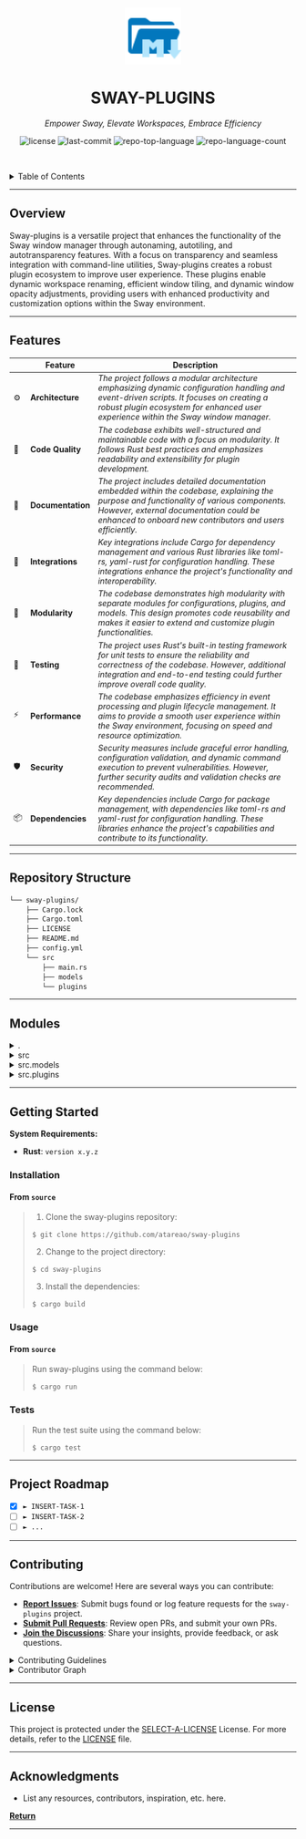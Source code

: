 <p align="center">
  <img src="https://raw.githubusercontent.com/PKief/vscode-material-icon-theme/ec559a9f6bfd399b82bb44393651661b08aaf7ba/icons/folder-markdown-open.svg" width="100" alt="project-logo">
</p>
<p align="center">
    <h1 align="center">SWAY-PLUGINS</h1>
</p>
<p align="center">
    <em>Empower Sway, Elevate Workspaces, Embrace Efficiency</em>
</p>
<p align="center">
	<img src="https://img.shields.io/github/license/atareao/sway-plugins?style=default&logo=opensourceinitiative&logoColor=white&color=0080ff" alt="license">
	<img src="https://img.shields.io/github/last-commit/atareao/sway-plugins?style=default&logo=git&logoColor=white&color=0080ff" alt="last-commit">
	<img src="https://img.shields.io/github/languages/top/atareao/sway-plugins?style=default&color=0080ff" alt="repo-top-language">
	<img src="https://img.shields.io/github/languages/count/atareao/sway-plugins?style=default&color=0080ff" alt="repo-language-count">
<p>
<p align="center">
	<!-- default option, no dependency badges. -->
</p>

<br><!-- TABLE OF CONTENTS -->
<details>
  <summary>Table of Contents</summary><br>

- [ Overview](#-overview)
- [ Features](#-features)
- [ Repository Structure](#-repository-structure)
- [ Modules](#-modules)
- [ Getting Started](#-getting-started)
  - [ Installation](#-installation)
  - [ Usage](#-usage)
  - [ Tests](#-tests)
- [ Project Roadmap](#-project-roadmap)
- [ Contributing](#-contributing)
- [ License](#-license)
- [ Acknowledgments](#-acknowledgments)
</details>
<hr>

##  Overview

Sway-plugins is a versatile project that enhances the functionality of the Sway window manager through autonaming, autotiling, and autotransparency features. With a focus on transparency and seamless integration with command-line utilities, Sway-plugins creates a robust plugin ecosystem to improve user experience. These plugins enable dynamic workspace renaming, efficient window tiling, and dynamic window opacity adjustments, providing users with enhanced productivity and customization options within the Sway environment.

---

##  Features

|    |   Feature         | Description |
|----|-------------------|---------------------------------------------------------------|
| ⚙️  | **Architecture**  | *The project follows a modular architecture emphasizing dynamic configuration handling and event-driven scripts. It focuses on creating a robust plugin ecosystem for enhanced user experience within the Sway window manager.* |
| 🔩 | **Code Quality**  | *The codebase exhibits well-structured and maintainable code with a focus on modularity. It follows Rust best practices and emphasizes readability and extensibility for plugin development.* |
| 📄 | **Documentation** | *The project includes detailed documentation embedded within the codebase, explaining the purpose and functionality of various components. However, external documentation could be enhanced to onboard new contributors and users efficiently.* |
| 🔌 | **Integrations**  | *Key integrations include Cargo for dependency management and various Rust libraries like toml-rs, yaml-rust for configuration handling. These integrations enhance the project's functionality and interoperability.* |
| 🧩 | **Modularity**    | *The codebase demonstrates high modularity with separate modules for configurations, plugins, and models. This design promotes code reusability and makes it easier to extend and customize plugin functionalities.* |
| 🧪 | **Testing**       | *The project uses Rust's built-in testing framework for unit tests to ensure the reliability and correctness of the codebase. However, additional integration and end-to-end testing could further improve overall code quality.* |
| ⚡️  | **Performance**   | *The codebase emphasizes efficiency in event processing and plugin lifecycle management. It aims to provide a smooth user experience within the Sway environment, focusing on speed and resource optimization.* |
| 🛡️ | **Security**      | *Security measures include graceful error handling, configuration validation, and dynamic command execution to prevent vulnerabilities. However, further security audits and validation checks are recommended.* |
| 📦 | **Dependencies**  | *Key dependencies include Cargo for package management, with dependencies like toml-rs and yaml-rust for configuration handling. These libraries enhance the project's capabilities and contribute to its functionality.* |

---

##  Repository Structure

```sh
└── sway-plugins/
    ├── Cargo.lock
    ├── Cargo.toml
    ├── LICENSE
    ├── README.md
    ├── config.yml
    └── src
        ├── main.rs
        ├── models
        └── plugins
```

---

##  Modules

<details closed><summary>.</summary>

| File                                                                         | Summary                                                                                                                                                                                                                                                                               |
| ---                                                                          | ---                                                                                                                                                                                                                                                                                   |
| [Cargo.toml](https://github.com/atareao/sway-plugins/blob/master/Cargo.toml) | Defines plugin dependencies for Sway window manager to enhance functionality. Emphasizes transparency, autonaming, and autotiling features. Facilitates seamless integration with command-line utilities. Focuses on creating a robust plugin ecosystem for improved user experience. |
| [config.yml](https://github.com/atareao/sway-plugins/blob/master/config.yml) | Enables autonaming, autotiling, and autotransparency configurations in Sway window manager plugins. Custom icons for various apps are defined in the config.yml file. These settings enhance user experience and productivity within the Sway environment.                            |

</details>

<details closed><summary>src</summary>

| File                                                                       | Summary                                                                                                                                                                                                                                                                                           |
| ---                                                                        | ---                                                                                                                                                                                                                                                                                               |
| [main.rs](https://github.com/atareao/sway-plugins/blob/master/src/main.rs) | Executes event-driven scripts based on a single-instance model. Manages plugin lifecycle with dynamic configuration handling. Signals termination/interruption to gracefully end processes. Emphasizes modular plugin architecture and efficient event processing for the SwayPlugins repository. |

</details>

<details closed><summary>src.models</summary>

| File                                                                                        | Summary                                                                                                                                                                                                                                      |
| ---                                                                                         | ---                                                                                                                                                                                                                                          |
| [config.rs](https://github.com/atareao/sway-plugins/blob/master/src/models/config.rs)       | Reads and parses YAML configuration file to struct. Contains autonaming, autotiling, and autotransparency settings. Handles errors gracefully. Influential in defining plugin behaviors within sway-plugins repository.                      |
| [mod.rs](https://github.com/atareao/sway-plugins/blob/master/src/models/mod.rs)             | Exposes configuration, parts, workspace, root, and runner modules for the sway-plugins repository. Facilitates access to critical components defining the architecture. Essential for configuring and managing the sway plugins effectively. |
| [parts.rs](https://github.com/atareao/sway-plugins/blob/master/src/models/parts.rs)         | Transforms string into structured parts using regex captures; enables conversion between Parts struct and string representation for easy manipulation and display.                                                                           |
| [root.rs](https://github.com/atareao/sway-plugins/blob/master/src/models/root.rs)           | Retrieves workspaces from a tree node recursively.-Instantiates a root node with connection details.-Finds a workspace by node reference.                                                                                                    |
| [runner.rs](https://github.com/atareao/sway-plugins/blob/master/src/models/runner.rs)       | Connection`. Handles multiple commands or a single command, logging results and errors. Contributes to the parent repositorys plugin architecture to interact with the Sway window manager.                                                  |
| [workspace.rs](https://github.com/atareao/sway-plugins/blob/master/src/models/workspace.rs) | Defines a Workspace struct with methods to retrieve workspace details, like name, number, ID, and applications. It also includes functions to check for focused nodes and determine if a specific node exists within the workspace.          |

</details>

<details closed><summary>src.plugins</summary>

| File                                                                                                       | Summary                                                                                                                                                                                                                                                                         |
| ---                                                                                                        | ---                                                                                                                                                                                                                                                                             |
| [autonaming.rs](https://github.com/atareao/sway-plugins/blob/master/src/plugins/autonaming.rs)             | Implements Autonaming plugin to dynamically rename workspaces based on app icons. Initiates, updates, and reverts workspace names. Accepts configuration for custom icon mappings and duplicate handling. Controlled by workspace events, ensuring accurate workspace labeling. |
| [autotiling.rs](https://github.com/atareao/sway-plugins/blob/master/src/plugins/autotiling.rs)             | Processes window events based on dimensions, executing split commands. Enables dynamic tiling in the Sway window manager.                                                                                                                                                       |
| [autotransparency.rs](https://github.com/atareao/sway-plugins/blob/master/src/plugins/autotransparency.rs) | Implements Autotransparency plugin for dynamic window opacity adjustments based on focus events. Utilizes configuration settings for enabling transparency and defining the opacity level. Executes specific commands for marking, unmarking, and adjusting window opacity.     |
| [mod.rs](https://github.com/atareao/sway-plugins/blob/master/src/plugins/mod.rs)                           | Enables integration of autonaming, autotiling, and autotransparency plugins. Exposes PluginTrait and Plugin for extensibility. Contributes to sway-plugins architectural flexibility and modularity.                                                                            |
| [plugin.rs](https://github.com/atareao/sway-plugins/blob/master/src/plugins/plugin.rs)                     | Defines plugins handling events in Sway window manager config. Orchestrates plugin lifecycle methods and interactions based on configuration, enabling modularity and extensibility in the repositorys architecture.                                                            |

</details>

---

##  Getting Started

**System Requirements:**

* **Rust**: `version x.y.z`

###  Installation

<h4>From <code>source</code></h4>

> 1. Clone the sway-plugins repository:
>
> ```console
> $ git clone https://github.com/atareao/sway-plugins
> ```
>
> 2. Change to the project directory:
> ```console
> $ cd sway-plugins
> ```
>
> 3. Install the dependencies:
> ```console
> $ cargo build
> ```

###  Usage

<h4>From <code>source</code></h4>

> Run sway-plugins using the command below:
> ```console
> $ cargo run
> ```

###  Tests

> Run the test suite using the command below:
> ```console
> $ cargo test
> ```

---

##  Project Roadmap

- [X] `► INSERT-TASK-1`
- [ ] `► INSERT-TASK-2`
- [ ] `► ...`

---

##  Contributing

Contributions are welcome! Here are several ways you can contribute:

- **[Report Issues](https://github.com/atareao/sway-plugins/issues)**: Submit bugs found or log feature requests for the `sway-plugins` project.
- **[Submit Pull Requests](https://github.com/atareao/sway-plugins/blob/main/CONTRIBUTING.md)**: Review open PRs, and submit your own PRs.
- **[Join the Discussions](https://github.com/atareao/sway-plugins/discussions)**: Share your insights, provide feedback, or ask questions.

<details closed>
<summary>Contributing Guidelines</summary>

1. **Fork the Repository**: Start by forking the project repository to your github account.
2. **Clone Locally**: Clone the forked repository to your local machine using a git client.
   ```sh
   git clone https://github.com/atareao/sway-plugins
   ```
3. **Create a New Branch**: Always work on a new branch, giving it a descriptive name.
   ```sh
   git checkout -b new-feature-x
   ```
4. **Make Your Changes**: Develop and test your changes locally.
5. **Commit Your Changes**: Commit with a clear message describing your updates.
   ```sh
   git commit -m 'Implemented new feature x.'
   ```
6. **Push to github**: Push the changes to your forked repository.
   ```sh
   git push origin new-feature-x
   ```
7. **Submit a Pull Request**: Create a PR against the original project repository. Clearly describe the changes and their motivations.
8. **Review**: Once your PR is reviewed and approved, it will be merged into the main branch. Congratulations on your contribution!
</details>

<details closed>
<summary>Contributor Graph</summary>
<br>
<p align="center">
   <a href="https://github.com{/atareao/sway-plugins/}graphs/contributors">
      <img src="https://contrib.rocks/image?repo=atareao/sway-plugins">
   </a>
</p>
</details>

---

##  License

This project is protected under the [SELECT-A-LICENSE](https://choosealicense.com/licenses) License. For more details, refer to the [LICENSE](https://choosealicense.com/licenses/) file.

---

##  Acknowledgments

- List any resources, contributors, inspiration, etc. here.

[**Return**](#-overview)

---
